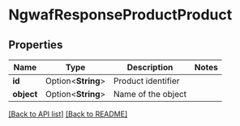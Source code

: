 # NgwafResponseProductProduct

## Properties

Name | Type | Description | Notes
------------ | ------------- | ------------- | -------------
**id** | Option<**String**> | Product identifier | 
**object** | Option<**String**> | Name of the object | 

[[Back to API list]](../README.md#documentation-for-api-endpoints) [[Back to README]](../README.md)


